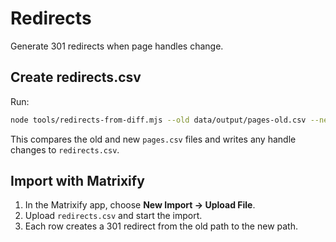 # Redirects

Generate 301 redirects when page handles change.

## Create redirects.csv

Run:

```bash
node tools/redirects-from-diff.mjs --old data/output/pages-old.csv --new data/output/pages.csv --output data/output/redirects.csv
```

This compares the old and new `pages.csv` files and writes any handle changes to `redirects.csv`.

## Import with Matrixify

1. In the Matrixify app, choose **New Import → Upload File**.
2. Upload `redirects.csv` and start the import.
3. Each row creates a 301 redirect from the old path to the new path.
